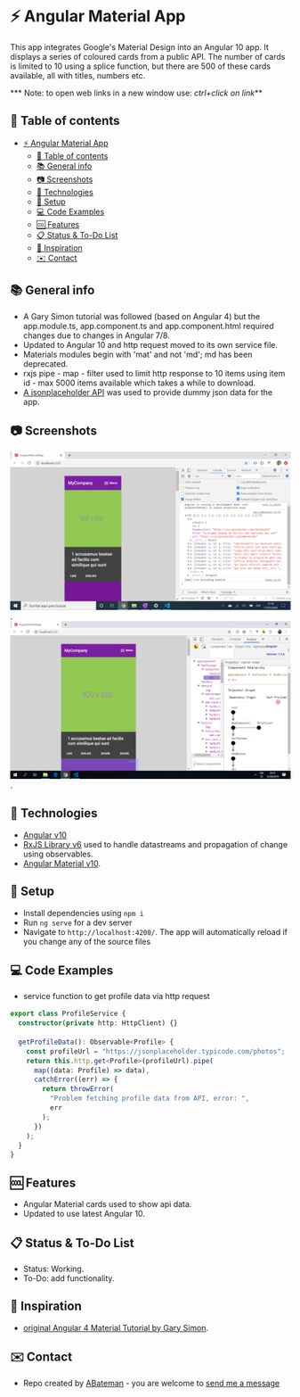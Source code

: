 # :zap: Angular Material App

This app integrates Google's Material Design into an Angular 10 app. It displays a series of coloured cards from a public API. The number of cards is limited to 10 using a splice function, but there are 500 of these cards available, all with titles, numbers etc.

*** Note: to open web links in a new window use: _ctrl+click on link_**

## :page_facing_up: Table of contents

* [:zap: Angular Material App](#zap-angular-material-app)
  * [:page_facing_up: Table of contents](#page_facing_up-table-of-contents)
  * [:books: General info](#books-general-info)
  * [:camera: Screenshots](#camera-screenshots)
  * [:signal_strength: Technologies](#signal_strength-technologies)
  * [:floppy_disk: Setup](#floppy_disk-setup)
  * [:computer: Code Examples](#computer-code-examples)
  * [:cool: Features](#cool-features)
  * [:clipboard: Status & To-Do List](#clipboard-status--to-do-list)
  * [:clap: Inspiration](#clap-inspiration)
  * [:envelope: Contact](#envelope-contact)

## :books: General info

* A Gary Simon tutorial was followed (based on Angular 4) but the app.module.ts, app.component.ts and app.component.html required changes due to changes in Angular 7/8.
* Updated to Angular 10 and http request moved to its own service file.
* Materials modules begin with 'mat' and not 'md'; md has been deprecated.
* rxjs pipe - map - filter used to limit http response to 10 items using item id - max 5000 items available which takes a while to download.
* [A jsonplaceholder API](https://jsonplaceholder.typicode.com/photos) was used to provide dummy json data for the app.

## :camera: Screenshots

![Example screenshot](./img/angular-mat-card.png).
![Example screenshot](./img/mat-cards-augury.png).

## :signal_strength: Technologies

* [Angular v10](https://angular.io/)
* [RxJS Library v6](https://angular.io/guide/rx-library) used to handle datastreams and propagation of change using observables.
* [Angular Material v10](https://material.angular.io/).

## :floppy_disk: Setup

* Install dependencies using `npm i`
* Run `ng serve` for a dev server
* Navigate to `http://localhost:4200/`. The app will automatically reload if you change any of the source files

## :computer: Code Examples

* service function to get profile data via http request

```typescript
export class ProfileService {
  constructor(private http: HttpClient) {}

  getProfileData(): Observable<Profile> {
    const profileUrl = "https://jsonplaceholder.typicode.com/photos";
    return this.http.get<Profile>(profileUrl).pipe(
      map((data: Profile) => data),
      catchError((err) => {
        return throwError(
          "Problem fetching profile data from API, error: ",
          err
        );
      })
    );
  }
}

```

## :cool: Features

* Angular Material cards used to show api data.
* Updated to use latest Angular 10.

## :clipboard: Status & To-Do List

* Status: Working.
* To-Do: add functionality.

## :clap: Inspiration

* [original Angular 4 Material Tutorial by Gary Simon](https://coursetro.com/posts/code/67/Angular-4-Material-Tutorial).

## :envelope: Contact

* Repo created by [ABateman](https://www.andrewbateman.org) - you are welcome to [send me a message](https://andrewbateman.org/contact)
